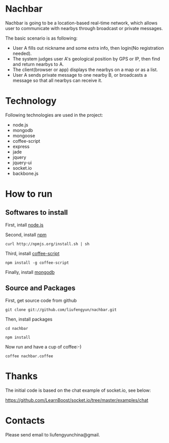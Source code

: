 # Nachbar
Nachbar is going to be a location-based real-time network, which allows user to communicate with nearbys through broadcast or private messages.

The basic scenario is as following:

  - User A fills out nickname and some extra info, then login(No registration needed).
  - The system judges user A's geological position by GPS or IP, then find and return nearbys to A.
  - The client(browser or app) displays the nearbys on a map or as a list.
  - User A sends private message to one nearby B, or broadcasts a message so that all nearbys can receive it.

# Technology

Following technologies are used in the project:

  - node.js
  - mongodb
  - mongoose
  - coffee-script
  - express
  - jade
  - jquery
  - jquery-ui
  - socket.io
  - backbone.js

# How to run

## Softwares to install

First, intall [node.js](http://nodejs.org/)

Second, install [npm](http://npmjs.org/)

    curl http://npmjs.org/install.sh | sh

Third, install [coffee-script](http://jashkenas.github.com/coffee-script/)

    npm install -g coffee-script

Finally, install [mongodb](http://www.mongodb.org/)

## Source and Packages

First, get source code from github

    git clone git://github.com/liufengyun/nachbar.git

Then, install packages

    cd nachbar

    npm install

Now run and have a cup of coffee:-)

    coffee nachbar.coffee
  
# Thanks

The initial code is based on the chat example of socket.io, see below:

https://github.com/LearnBoost/socket.io/tree/master/examples/chat

# Contacts

Please send email to liufengyunchina@gmail.
